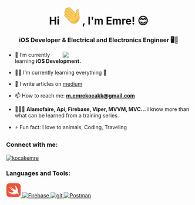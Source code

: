 <h1 align="center"> Hi <img src="https://raw.githubusercontent.com/ABSphreak/ABSphreak/master/gifs/Hi.gif" width="55px">, I'm Emre! 😊 </h1>
<h3 align="center">iOS Developer & Electrical and Electronics Engineer 🖥📲</h3>

<img align='right' src='https://camo.githubusercontent.com/a0b79366a6a40db964a34c087f8326df74f8c05ab8a82bdec44bca480a62c11c/687474703a2f2f6f63746f6465782e6769746875622e636f6d2f696d616765732f6461667470756e6b746f6361742d6775792e676966' width='350"'>

- 🔭 I’m currently learning **iOS Development.**

- 🕵️‍♂️ I’m currently learning everything 🔎

- 📝 I write articles on [medium]

- 📫 How to reach me:  **m.emrekocakk@gmail.com**

- 👨🏻‍💻 **Alamofaire, Api, Firebase, Viper, MVVM, MVC...** I know more than what can be learned from a training series.

- ⚡️ Fun fact: I love to animals, Coding, Traveling

<h3 align="left">Connect with me:</h3>
<p align="left">
<a href="https://www.linkedin.com/in/kocakemre/" target="blank"><img align="center" src="https://raw.githubusercontent.com/rahuldkjain/github-profile-readme-generator/master/src/images/icons/Social/linked-in-alt.svg" alt="kocakemre" height="30" width="40" /></a>
 

<h3 align="left">Languages and Tools:</h3>
            
<p align="left">
            </a> <a href="https://developer.apple.com/swift/" target="_blank"> <img src="https://raw.githubusercontent.com/devicons/devicon/master/icons/swift/swift-original.svg" alt="Swift" width="40" height="40"/> </a>
            </a> <a href="https://firebase.google.com/" target="_blank"> <img src="https://www.vectorlogo.zone/logos/firebase/firebase-icon.svg" alt="Firebase" width="40" height="40"/>
            </a> <a href="https://git-scm.com/" target="_blank" rel="noreferrer"> <img src="https://www.vectorlogo.zone/logos/git-scm/git-scm-icon.svg" alt="git" width="40" height="40"/> </a>
            </a> <a href="https://postman.com" target="_blank"> <img src="https://www.vectorlogo.zone/logos/getpostman/getpostman-icon.svg" alt="Postman" width="40" height="40"/>
             </p>
            

[linkedin]: https://www.linkedin.com/in/kocakemre/
[medium]: https://medium.com/@kocakemre

